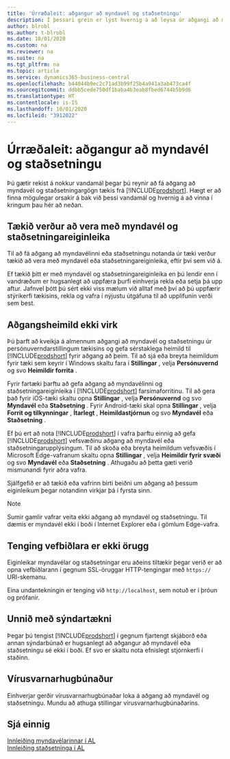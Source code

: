 ```yaml
---
title: 'Úrræðaleit: aðgangur að myndavél og staðsetningu'
description: Í þessari grein er lýst hvernig á að leysa úr aðgangi að myndavél og staðsetningarupplýsingum í Business Central.
author: blrobl
ms.author: t-blrobl
ms.date: 10/01/2020
ms.custom: na
ms.reviewer: na
ms.suite: na
ms.tgt_pltfrm: na
ms.topic: article
ms.service: dynamics365-business-central
ms.openlocfilehash: b44044b9ec2c71ad3b99f25b4a941a3ab473ca4f
ms.sourcegitcommit: ddbb5cede750df1baba4b3eab8fbed6744b5b9d6
ms.translationtype: HT
ms.contentlocale: is-IS
ms.lasthandoff: 10/01/2020
ms.locfileid: "3912022"
---
```

# <a name="troubleshooting-accessing-camera-and-location"></a>Úrræðaleit: aðgangur að myndavél og staðsetningu

Þú gætir rekist á nokkur vandamál þegar þú reynir að fá aðgang að myndavél og staðsetningargögn tækis frá [!INCLUDE[prodshort](includes/prodshort.md)]. Hægt er að finna mögulegar orsakir á bak við þessi vandamál og hvernig á að vinna í kringum þau hér að neðan.

## <a name="device-must-have-camera-and-location-capabilities"></a>Tækið verður að vera með myndavél og staðsetningareiginleika

Til að fá aðgang að myndavélinni eða staðsetningu notanda úr tæki verður tækið að vera með myndavél eða staðsetningareiginleika, eftir því sem við á.

Ef tækið þitt er með myndavél og staðsetningareiginleika en þú lendir enn í vandræðum er hugsanlegt að uppfæra þurfi einhverja rekla eða setja þá upp aftur. Jafnvel þótt þú sért ekki viss mælum við alltaf með því að þú uppfærir stýrikerfi tækisins, rekla og vafra í nýjustu útgáfuna til að upplifunin verði sem best.

## <a name="access-permissions-not-enabled"></a>Aðgangsheimild ekki virk

Þú þarft að kveikja á almennum aðgangi að myndavél og staðsetningu úr persónuverndarstillingum tækisins og gefa sérstaklega heimild til [!INCLUDE[prodshort](includes/prodshort.md)] fyrir aðgang að þeim. Til að sjá eða breyta heimildum fyrir tæki sem keyrir í Windows skaltu fara í **Stillingar** , velja **Persónuvernd** og svo **Heimildir forrita** . 

Fyrir fartæki þarftu að gefa aðgang að myndavélinni og staðsetningareiginleika í [!INCLUDE[prodshort](includes/prodshort.md)] farsímaforritinu. Til að gera það fyrir iOS-tæki skaltu opna **Stillingar** , velja **Persónuvernd** og svo **Myndavél** eða **Staðsetning** . Fyrir Android-tæki skal opna **Stillingar** , velja **Forrit og tilkynningar** , **Ítarlegt** , **Heimildastjórnun** og svo **Myndavél** eða **Staðsetning** .

Ef þú ert að nota [!INCLUDE[prodshort](includes/prodshort.md)] í vafra þarftu einnig að gefa [!INCLUDE[prodshort](includes/prodshort.md)] vefsvæðinu aðgang að myndavél eða staðsetningarupplýsingum. Til að skoða eða breyta heimildum vefsvæðis í Microsoft Edge-vafranum skaltu opna **Stillingar** , velja **Heimildir fyrir svæði** og svo **Myndavél** eða **Staðsetning** . Athugaðu að þetta gæti verið mismunandi fyrir aðra vafra.

Sjálfgefið er að tækið eða vafrinn birti beiðni um aðgang að þessum eiginleikum þegar notandinn virkjar þá í fyrsta sinn.

> [!NOTE]  
> Sumir gamlir vafrar veita ekki aðgang að myndavél og staðsetningu. Til dæmis er myndavél ekki í boði í Internet Explorer eða í gömlum Edge-vafra.

## <a name="web-client-connection-not-secure"></a>Tenging vefbiðlara er ekki örugg

Eiginleikar myndavélar og staðsetningar eru aðeins tiltækir þegar verið er að opna vefbiðlarann í gegnum SSL-öruggar HTTP-tengingar með `https://` URI-skemanu. 

Eina undantekningin er tenging við `http://localhost`, sem notuð er í þróun og prófanir.


## <a name="working-with-virtualization-technologies"></a>Unnið með sýndartækni

Þegar þú tengist [!INCLUDE[prodshort](includes/prodshort.md)] í gegnum fjartengt skjáborð eða annan sýndarbúnað er hugsanlegt að aðgangur að myndavél eða staðsetningu sé ekki í boði. Ef svo er skaltu nota efnislegt stjórnkerfi í staðinn.

## <a name="antivirus-software"></a>Vírusvarnarhugbúnaður
Einhverjar gerðir vírusvarnarhugbúnaðar loka á aðgang að myndavél og staðsetningu. Mundu að athuga stillingar vírusvarnarhugbúnaðarins.

## <a name="see-also"></a>Sjá einnig
[Innleiðing myndavélarinnar í AL](/dynamics365/business-central/dev-itpro/developer/devenv-implement-camera-al)  
[Innleiðing staðsetninga í AL](/dynamics365/business-central/dev-itpro/developer/devenv-implement-location-al)
